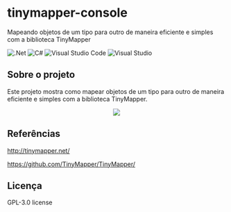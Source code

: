 # tinymapper-console
Mapeando objetos de um tipo para outro de maneira eficiente e simples com a biblioteca TinyMapper

![.Net](https://img.shields.io/badge/.NET-5C2D91?style=for-the-badge&logo=.net&logoColor=white)
![C#](https://img.shields.io/badge/c%23-%23239120.svg?style=for-the-badge&logo=c-sharp&logoColor=white)
![Visual Studio Code](https://img.shields.io/badge/Visual%20Studio%20Code-0078d7.svg?style=for-the-badge&logo=visual-studio-code&logoColor=white)
![Visual Studio](https://img.shields.io/badge/Visual%20Studio-5C2D91.svg?style=for-the-badge&logo=visual-studio&logoColor=white)

## Sobre o projeto
Este projeto mostra como mapear objetos de um tipo para outro de maneira eficiente e simples com a biblioteca TinyMapper.

<div align="center">
    <img src="https://github.com/jfs-dev/tinymapper-console/assets/54154628/005e7bd6-788d-49c1-b045-94ed3ca98ef0"</img>
</div>

## Referências
http://tinymapper.net/

https://github.com/TinyMapper/TinyMapper/

## Licença
GPL-3.0 license
